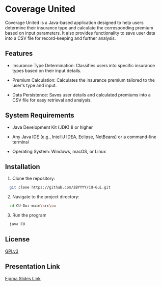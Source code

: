 # Coverage United

Coverage United is a Java-based application designed to help users determine their insurance type and calculate the corresponding premium based on input parameters. It also provides functionality to save user data into a CSV file for record-keeping and further analysis.




## Features

- Insurance Type Determination: Classifies users into specific insurance types based on their input details.

- Premium Calculation: Calculates the insurance premium tailored to the user's type and input.

- Data Persistence: Saves user details and calculated premiums into a CSV file for easy retrieval and analysis.



## System Requirements

- Java Development Kit (JDK) 8 or higher

- Any Java IDE (e.g., IntelliJ IDEA, Eclipse, NetBeans) or a command-line terminal

- Operating System: Windows, macOS, or Linux


## Installation

1. Clone the repository:

```bash
  git clone https://github.com/2BYYYY/CU-Gui.git
```

2. Navigate to the project directory:
```bash
  cd CU-Gui-main\src\cu
```

3. Run the program
```bash
  java CU
```
    
## License

[GPLv3](https://choosealicense.com/licenses/gpl-3.0/)

## Presentation Link

[Figma Slides Link](https://www.figma.com/community/file/1449364980469971916)
